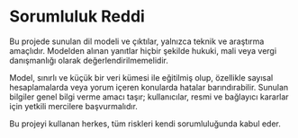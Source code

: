 # Sorumluluk Reddi

Bu projede sunulan dil modeli ve çıktılar, yalnızca teknik ve araştırma amaçlıdır. Modelden alınan yanıtlar hiçbir şekilde hukuki, mali veya vergi danışmanlığı olarak değerlendirilmemelidir.

Model, sınırlı ve küçük bir veri kümesi ile eğitilmiş olup, özellikle sayısal hesaplamalarda veya yorum içeren konularda hatalar barındırabilir. Sunulan bilgiler genel bilgi verme amacı taşır; kullanıcılar, resmi ve bağlayıcı kararlar için yetkili mercilere başvurmalıdır.

Bu projeyi kullanan herkes, tüm riskleri kendi sorumluluğunda kabul eder.
